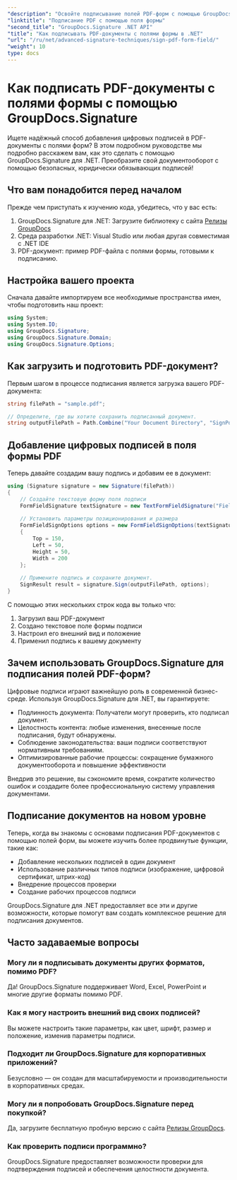 ```yaml
---
"description": "Освойте подписывание полей PDF-форм с помощью GroupDocs.Signature для .NET. Создавайте безопасные, юридически обязывающие цифровые подписи с помощью этого пошагового руководства."
"linktitle": "Подписание PDF с помощью поля формы"
"second_title": "GroupDocs.Signature .NET API"
"title": "Как подписывать PDF-документы с полями формы в .NET"
"url": "/ru/net/advanced-signature-techniques/sign-pdf-form-field/"
"weight": 10
type: docs
---
```

# Как подписать PDF-документы с полями формы с помощью GroupDocs.Signature

Ищете надёжный способ добавления цифровых подписей в PDF-документы с полями форм? В этом подробном руководстве мы подробно расскажем вам, как это сделать с помощью GroupDocs.Signature для .NET. Преобразите свой документооборот с помощью безопасных, юридически обязывающих подписей!

## Что вам понадобится перед началом

Прежде чем приступать к изучению кода, убедитесь, что у вас есть:

1. GroupDocs.Signature для .NET: Загрузите библиотеку с сайта [Релизы GroupDocs](https://releases.groupdocs.com/signature/net/)
2. Среда разработки .NET: Visual Studio или любая другая совместимая с .NET IDE
3. PDF-документ: пример PDF-файла с полями формы, готовыми к подписанию.

## Настройка вашего проекта

Сначала давайте импортируем все необходимые пространства имен, чтобы подготовить наш проект:

```csharp
using System;
using System.IO;
using GroupDocs.Signature;
using GroupDocs.Signature.Domain;
using GroupDocs.Signature.Options;
```

## Как загрузить и подготовить PDF-документ?

Первым шагом в процессе подписания является загрузка вашего PDF-документа:

```csharp
string filePath = "sample.pdf";

// Определите, где вы хотите сохранить подписанный документ.
string outputFilePath = Path.Combine("Your Document Directory", "SignPdfWithFormField", "SignedWithFormField.pdf");
```

## Добавление цифровых подписей в поля формы PDF

Теперь давайте создадим вашу подпись и добавим ее в документ:

```csharp
using (Signature signature = new Signature(filePath))
{
    // Создайте текстовую форму поля подписи
    FormFieldSignature textSignature = new TextFormFieldSignature("FieldText", "Value1");
    
    // Установить параметры позиционирования и размера
    FormFieldSignOptions options = new FormFieldSignOptions(textSignature)
    {
        Top = 150,
        Left = 50,
        Height = 50,
        Width = 200
    };
    
    // Примените подпись и сохраните документ.
    SignResult result = signature.Sign(outputFilePath, options);
}
```

С помощью этих нескольких строк кода вы только что:
1. Загрузил ваш PDF-документ
2. Создано текстовое поле формы подписи
3. Настроил его внешний вид и положение
4. Применил подпись к вашему документу

## Зачем использовать GroupDocs.Signature для подписания полей PDF-форм?

Цифровые подписи играют важнейшую роль в современной бизнес-среде. Используя GroupDocs.Signature для .NET, вы гарантируете:

- Подлинность документа: Получатели могут проверить, кто подписал документ.
- Целостность контента: любые изменения, внесенные после подписания, будут обнаружены.
- Соблюдение законодательства: ваши подписи соответствуют нормативным требованиям.
- Оптимизированные рабочие процессы: сокращение бумажного документооборота и повышение эффективности

Внедрив это решение, вы сэкономите время, сократите количество ошибок и создадите более профессиональную систему управления документами.

## Подписание документов на новом уровне

Теперь, когда вы знакомы с основами подписания PDF-документов с помощью полей форм, вы можете изучить более продвинутые функции, такие как:

- Добавление нескольких подписей в один документ
- Использование различных типов подписи (изображение, цифровой сертификат, штрих-код)
- Внедрение процессов проверки
- Создание рабочих процессов подписи

GroupDocs.Signature для .NET предоставляет все эти и другие возможности, которые помогут вам создать комплексное решение для подписания документов.

## Часто задаваемые вопросы

### Могу ли я подписывать документы других форматов, помимо PDF?
Да! GroupDocs.Signature поддерживает Word, Excel, PowerPoint и многие другие форматы помимо PDF.

### Как я могу настроить внешний вид своих подписей?
Вы можете настроить такие параметры, как цвет, шрифт, размер и положение, изменив параметры подписи.

### Подходит ли GroupDocs.Signature для корпоративных приложений?
Безусловно — он создан для масштабируемости и производительности в корпоративных средах.

### Могу ли я попробовать GroupDocs.Signature перед покупкой?
Да, загрузите бесплатную пробную версию с сайта [Релизы GroupDocs](https://releases.groupdocs.com/).

### Как проверить подписи программно?
GroupDocs.Signature предоставляет возможности проверки для подтверждения подписей и обеспечения целостности документа.